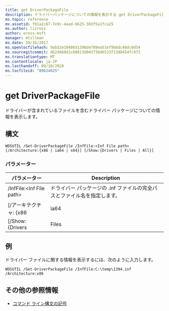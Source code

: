 ```yaml
---
title: get DriverPackageFile
description: ドライバーパッケージについての情報を表示する get DriverPackageFile の参照記事。ドライバーパッケージに含まれるドライバーとファイルを含みます。
ms.topic: reference
ms.assetid: f01a2c67-7e9c-4aad-b625-383f5a1fca25
ms.author: lizross
author: eross-msft
manager: mtillman
ms.date: 10/16/2017
ms.openlocfilehash: 9ab52e1040651398d4789ea51ef9b6dc40dc6d54
ms.sourcegitcommit: db2d46842c68813d043738d6523f13d8454fc972
ms.translationtype: MT
ms.contentlocale: ja-JP
ms.lasthandoff: 09/10/2020
ms.locfileid: "89624625"
---
```

# <a name="get-driverpackagefile"></a>get DriverPackageFile

ドライバーが含まれているファイルを含むドライバー パッケージについての情報を表示します。

## <a name="syntax"></a>構文

```
WDSUTIL /Get-DriverPackageFile /InfFile:<Inf File path> [/Architecture:{x86 | ia64 | x64}] [/Show:{Drivers | Files | All}]
```

### <a name="parameters"></a>パラメーター

|         パラメーター         |                              Description                               |
|---------------------------|------------------------------------------------------------------------|
| /InfFile:\<Inf File path> | ドライバー パッケージの .inf ファイルの完全パスとファイル名を指定します。 |
|    [/アーキテクチャ: {x86    |                                  ia64                                  |
|     [/Show: {Drivers      |                                 Files                                  |

## <a name="examples"></a>例

ドライバー ファイルに関する情報を表示するには、次のように入力します。
```
WDSUTIL /Get-DriverPackageFile /InfFile:C:\temp\1394.inf /Architecture:x86
```

## <a name="additional-references"></a>その他の参照情報

- [コマンド ライン構文の記号](command-line-syntax-key.md)